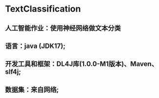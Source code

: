 # TextClassification
## 人工智能作业：使用神经网络做文本分类
## 语言：java (JDK17);
## 开发工具和框架：DL4J库(1.0.0-M1版本)、Maven、slf4j;
## 数据集：来自网络;

